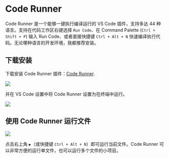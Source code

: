 # Code Runner <a href="https://github.com/spencerwooo"> <Badge text="@SpencerWoo"/></a>

Code Runner 是一个能够一键执行编译运行的 VS Code 插件，支持多达 44 种语言。支持在代码工作区右键选择 `Run Code`、在 Command Palette (`Ctrl + Shift + P`) 输入 Run Code、或者直接快捷键 `Ctrl + Alt + N` 快速编译执行代码。无论哪种语言的开发环境，我都推荐安装。

## 下载安装

下载安装 Code Runner 插件：[Code Runner](https://marketplace.visualstudio.com/items?itemName=formulahendry.code-runner).

![](https://cdn.spencer.felinae98.cn/github/2020/09/200902_221512.png)

并在 VS Code 设置中将 Code Runner 设置为在终端中运行。

![](https://cdn.spencer.felinae98.cn/github/2020/09/200902_221512-1.png)

## 使用 Code Runner 运行文件

![](https://cdn.spencer.felinae98.cn/github/2020/09/200902_221512-2.png)

点击右上角 `▶`（或快捷键 `Ctrl + Alt + N`）即可运行当前文件。Code Runner 可以非常方便的运行单文件，也可以运行多个文件的小项目。
